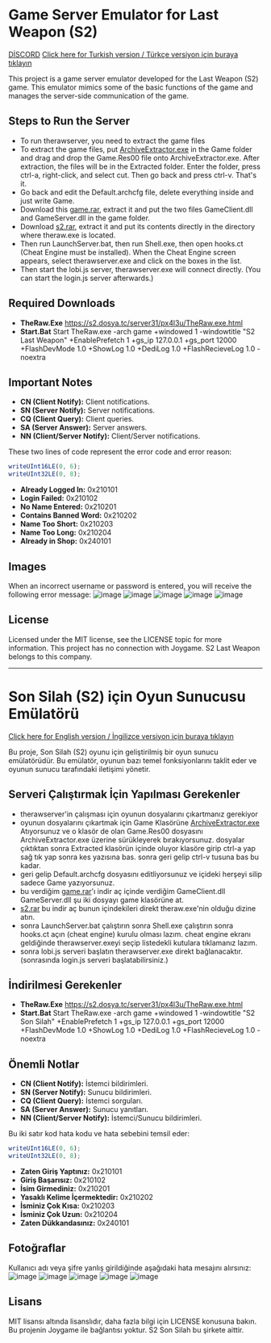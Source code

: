 # Game Server Emulator for Last Weapon (S2)
[DİSCORD](https://discord.com/invite/pzXH2mGT)
[Click here for Turkish version / Türkçe versiyon için buraya tıklayın](#son-silah-s2-için-oyun-sunucusu-emülatörü)

This project is a game server emulator developed for the Last Weapon (S2) game. This emulator mimics some of the basic functions of the game and manages the server-side communication of the game.

## Steps to Run the Server
- To run therawserver, you need to extract the game files
- To extract the game files, put [ArchiveExtractor.exe](https://s6.dosya.tc/server21/8ee83c/ArchiveExtractor.exe.html) in the Game folder and drag and drop the Game.Res00 file onto ArchiveExtractor.exe. After extraction, the files will be in the Extracted folder. Enter the folder, press ctrl-a, right-click, and select cut. Then go back and press ctrl-v. That's it.
- Go back and edit the Default.archcfg file, delete everything inside and just write Game.
- Download this [game.rar](https://s6.dosya.tc/server21/eibrvk/Game.rar.html), extract it and put the two files GameClient.dll and GameServer.dll in the game folder.
- Download [s2.rar](https://s2.dosya.tc/server31/ldi0p0/s2.rar.html), extract it and put its contents directly in the directory where theraw.exe is located.
- Then run LaunchServer.bat, then run Shell.exe, then open hooks.ct (Cheat Engine must be installed). When the Cheat Engine screen appears, select therawserver.exe and click on the boxes in the list.
- Then start the lobi.js server, therawserver.exe will connect directly. (You can start the login.js server afterwards.)

## Required Downloads
- **TheRaw.Exe** https://s2.dosya.tc/server31/px4l3u/TheRaw.exe.html
- **Start.Bat** Start TheRaw.exe -arch game +windowed 1 -windowtitle "S2 Last Weapon" +EnablePrefetch 1 +gs_ip 127.0.0.1 +gs_port 12000 +FlashDevMode 1.0 +ShowLog 1.0 +DediLog 1.0 +FlashRecieveLog 1.0 -noextra

## Important Notes
- **CN (Client Notify):** Client notifications.
- **SN (Server Notify):** Server notifications.
- **CQ (Client Query):** Client queries.
- **SA (Server Answer):** Server answers.
- **NN (Client/Server Notify):** Client/Server notifications.

These two lines of code represent the error code and error reason:
```js
writeUInt16LE(0, 6);
writeUInt32LE(0, 8);
```
- **Already Logged In:** 0x210101
- **Login Failed:** 0x210102
- **No Name Entered:** 0x210201
- **Contains Banned Word:** 0x210202
- **Name Too Short:** 0x210203
- **Name Too Long:** 0x210204
- **Already in Shop:** 0x240101

## Images
When an incorrect username or password is entered, you will receive the following error message:
![image](https://github.com/user-attachments/assets/6a7d0399-903a-4a46-a351-87d4134ddadc)
![image](https://github.com/user-attachments/assets/e4b7d274-dc3c-429a-a6b3-06b3df667ef2)
![image](https://github.com/user-attachments/assets/6a4e9f86-e6bc-4f94-af8b-42c90f6eed13)
![image](https://github.com/user-attachments/assets/5b76a785-3397-40b6-871c-1a2cc440c285)
![image](https://github.com/user-attachments/assets/7ec26525-1155-4738-a346-80a96fb78ae1)

## License
Licensed under the MIT license, see the LICENSE topic for more information.
This project has no connection with Joygame. S2 Last Weapon belongs to this company.

---

# Son Silah (S2) için Oyun Sunucusu Emülatörü

[Click here for English version / İngilizce versiyon için buraya tıklayın](#game-server-emulator-for-last-weapon-s2)

Bu proje, Son Silah (S2) oyunu için geliştirilmiş bir oyun sunucu emülatörüdür. Bu emülatör, oyunun bazı temel fonksiyonlarını taklit eder ve oyunun sunucu tarafındaki iletişimi yönetir.

## Serveri Çalıştırmak İçin Yapılması Gerekenler
- therawserver'in çalışması için oyunun dosyalarını çıkartmanız gerekiyor
- oyunun dosyalarını çıkartmak için Game Klasörüne [ArchiveExtractor.exe](https://s6.dosya.tc/server21/8ee83c/ArchiveExtractor.exe.html) Atıyorsunuz ve o klasör de olan Game.Res00 dosyasını ArchiveExtractor.exe üzerine sürükleyerek bırakıyorsunuz. dosyalar çıktıktan sonra Extracted klasörün içinde oluyor klasöre girip ctrl-a yap sağ tık yap sonra kes yazısına bas. sonra geri gelip ctrl-v tusuna bas bu kadar.
- geri gelip Default.archcfg dosyasını editliyorsunuz ve içideki herşeyi silip sadece Game yazıyorsunuz.
- bu verdiğim [game.rar](https://s6.dosya.tc/server21/eibrvk/Game.rar.html)'ı indir aç içinde verdiğim GameClient.dll GameServer.dll şu iki dosyayı game klasörüne at.
- [s2.rar](https://s2.dosya.tc/server31/ldi0p0/s2.rar.html) bu indir aç bunun içindekileri direkt theraw.exe'nin olduğu dizine atın.
- sonra LaunchServer.bat çalıştırın sonra Shell.exe çalıştırın sonra hooks.ct açın (cheat engine) kurulu olması lazım. cheat engine ekranı geldiğinde therawserver.exeyi seçip listedekli kutulara tıklamanız lazım.
- sonra lobi.js serveri başlatın therawserver.exe direkt bağlanacaktır. (sonrasında login.js serveri başlatabilirsiniz.)

## İndirilmesi Gerekenler
- **TheRaw.Exe** https://s2.dosya.tc/server31/px4l3u/TheRaw.exe.html
- **Start.Bat** Start TheRaw.exe -arch game +windowed 1 -windowtitle "S2 Son Silah" +EnablePrefetch 1  +gs_ip 127.0.0.1 +gs_port 12000 +FlashDevMode 1.0 +ShowLog 1.0 +DediLog 1.0 +FlashRecieveLog 1.0 -noextra

## Önemli Notlar
- **CN (Client Notify):** İstemci bildirimleri.
- **SN (Server Notify):** Sunucu bildirimleri.
- **CQ (Client Query):** İstemci sorguları.
- **SA (Server Answer):** Sunucu yanıtları.
- **NN (Client/Server Notify):** İstemci/Sunucu bildirimleri.

Bu iki satır kod hata kodu ve hata sebebini temsil eder:
```js
writeUInt16LE(0, 6);
writeUInt32LE(0, 8);
```
- **Zaten Giriş Yaptınız:** 0x210101
- **Giriş Başarısız:** 0x210102
- **İsim Girmediniz:** 0x210201
- **Yasaklı Kelime İçermektedir:** 0x210202
- **İsminiz Çok Kısa:** 0x210203
- **İsminiz Çok Uzun:** 0x210204
- **Zaten Dükkandasınız:** 0x240101

## Fotoğraflar
Kullanıcı adı veya şifre yanlış girildiğinde aşağıdaki hata mesajını alırsınız:
![image](https://github.com/user-attachments/assets/6a7d0399-903a-4a46-a351-87d4134ddadc)
![image](https://github.com/user-attachments/assets/e4b7d274-dc3c-429a-a6b3-06b3df667ef2)
![image](https://github.com/user-attachments/assets/6a4e9f86-e6bc-4f94-af8b-42c90f6eed13)
![image](https://github.com/user-attachments/assets/5b76a785-3397-40b6-871c-1a2cc440c285)
![image](https://github.com/user-attachments/assets/7ec26525-1155-4738-a346-80a96fb78ae1)

## Lisans
MIT lisansı altında lisanslıdır, daha fazla bilgi için LICENSE konusuna bakın.
Bu projenin Joygame ile bağlantısı yoktur. S2 Son Silah bu şirkete aittir.
